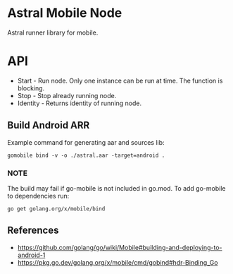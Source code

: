 # Astral Mobile Node

Astral runner library for mobile.

# API

* Start - Run node. Only one instance can be run at time. The function is blocking.
* Stop - Stop already running node.
* Identity - Returns identity of running node.

## Build Android ARR

Example command for generating aar and sources lib:

```shell
gomobile bind -v -o ./astral.aar -target=android .
```

### NOTE

The build may fail if go-mobile is not included in go.mod. To add go-mobile to dependencies run:

```shell
go get golang.org/x/mobile/bind
```

## References

* https://github.com/golang/go/wiki/Mobile#building-and-deploying-to-android-1
* https://pkg.go.dev/golang.org/x/mobile/cmd/gobind#hdr-Binding_Go
